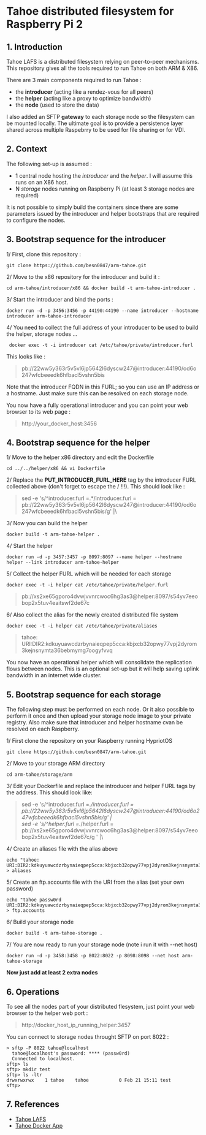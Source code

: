 # Tahoe distributed filesystem for Raspberry Pi 2
 
## 1. Introduction
Tahoe LAFS is a distributed filesystem relying on peer-to-peer mechanisms. This repository gives all the tools required to run Tahoe on both ARM & X86.

There are 3 main components required to run Tahoe :
* the **introducer** (acting like a rendez-vous for all peers)
* the **helper** (acting like a proxy to optimize bandwidth)
* the **node** (used to store the data)

I also added an SFTP **gateway** to each storage node so the filesystem can be mounted locally. The ultimate goal is to provide a persistence layer shared across multiple Raspebrry to be used for file sharing or for VDI.

## 2. Context
The following set-up is assumed : 
* 1 central node hosting the *introducer* and the *helper*. I will assume this runs on an X86 host.
* N *storage* nodes running on Raspberry Pi (at least 3 storage nodes are required)

It is not possible to simply build the containers since there are some parameters issued by the introducer and helper bootstraps that are required to configure the nodes.

## 3. Bootstrap sequence for the introducer
1/ First, clone this repository :
```
git clone https://github.com/besn0847/arm-tahoe.git
```
2/ Move to the x86 repository for the introducer and build it :
```
cd arm-tahoe/introducer/x86 && docker build -t arm-tahoe-introducer .
```
3/ Start the introducer and bind the ports :
```
docker run -d -p 3456:3456 -p 44190:44190 --name introducer --hostname introducer arm-tahoe-introducer
```
4/ You need to collect the full address of your introducer to be used to build the helper, storage nodes ...
```
 docker exec -t -i introducer cat /etc/tahoe/private/introducer.furl
```
This looks like :
> pb://22ww5y363r5v5vl6jp5642l6dyscw247@introducer:44190/od6o247wfcbeeedk6hfbacl5vshn5bis

Note that the introducer FQDN in this FURL; so you can use an IP address or a hostname. Just make sure this can be resolved on each storage node.

You now have a fully operational introducer and you can point your web browser to its web page : 
> http://your_docker_host:3456

## 4. Bootstrap sequence for the helper
1/ Move to the helper x86 directory and edit the Dockerfile
```
cd ../../helper/x86 && vi Dockerfile
```
2/ Replace the __PUT_INTRODUCER_FURL_HERE__ tag by the introducer FURL collected above (don't forget to escape the / !!!). This should look like :
>  sed -e 's/^introducer.furl =.*/introducer.furl = pb:\/\/22ww5y363r5v5vl6jp5642l6dyscw247@introducer:44190\/od6o247wfcbeeedk6hfbacl5vshn5bis/g' |\

3/ Now you can build the helper
```
docker build -t arm-tahoe-helper .
```
4/ Start the helper 
```
docker run -d -p 3457:3457 -p 8097:8097 --name helper --hostname helper --link introducer arm-tahoe-helper
```
5/ Collect the helper FURL which will be needed for each storage
```
docker exec -t -i helper cat /etc/tahoe/private/helper.furl
```
> pb://xs2xe65gporo4dvwjvvnrcwoc6hg3as3@helper:8097/s54yv7eeobop2x5tuv4eaitswf2de67c

6/ Also collect the alias for the newly created distributed file system
```
docker exec -t -i helper cat /etc/tahoe/private/aliases
```
> tahoe: URI:DIR2:kdkuyuawcdzrbynaieqpep5cca:kbjxcb32opwy77vpj2dyrom3kejnsnymta36bebmymg7oogyfvvq

You now have an operational helper which will consolidate the replication flows between nodes. This is an optional set-up but it will help saving uplink bandwidth in an internet wide cluster.

## 5. Bootstrap sequence for each storage
The following step must be performed on each node. Or it also possible to perform it once and then upload your storage node image to your private registry. Also make sure that introducer and helper hostname cvan be resolved on each Raspberry.

1/ First clone the repository on your Raspberry running HypriotOS
```
git clone https://github.com/besn0847/arm-tahoe.git
```
2/ Move to your storage ARM directory 
```
cd arm-tahoe/storage/arm
```
3/ Edit your Dockerfile and replace the introducer and helper FURL tags by the address. This should look like:
>sed -e 's/^introducer.furl =.*/introducer.furl = pb:\/\/22ww5y363r5v5vl6jp5642l6dyscw247@introducer:44190\/od6o247wfcbeeedk6hfbacl5vshn5bis/g' |\
        sed -e 's/^helper.furl =.*/helper.furl = pb:\/\/xs2xe65gporo4dvwjvvnrcwoc6hg3as3@helper:8097\/s54yv7eeobop2x5tuv4eaitswf2de67c/g ' |\

4/ Create an aliases file with the alias above
```
echo "tahoe: URI:DIR2:kdkuyuawcdzrbynaieqpep5cca:kbjxcb32opwy77vpj2dyrom3kejnsnymta36bebmymg7oogyfvvq" > aliases
```
5/ Create an ftp.accounts file with the URI from the alias (set your own password)
```
echo "tahoe passw0rd URI:DIR2:kdkuyuawcdzrbynaieqpep5cca:kbjxcb32opwy77vpj2dyrom3kejnsnymta36bebmymg7oogyfvvq" > ftp.accounts
```
6/ Build your storage node
```
docker build -t arm-tahoe-storage .
```
7/ You are now ready to run your storage node (note i run it with --net host)
```
docker run -d -p 3458:3458 -p 8022:8022 -p 8098:8098 --net host arm-tahoe-storage
```

**Now just add at least 2 extra nodes**

## 6. Operations
To see all the nodes part of your distributed flesystem, just point your web browser to the helper web port :
> http://docker_host_ip_running_helper:3457

You can connect to storage nodes throught SFTP on port 8022 :
```
> sftp -P 8022 tahoe@localhost
  tahoe@localhost's password: **** (passw0rd)
  Connected to localhost.
sftp> ls
sftp> mkdir test
sftp> ls -ltr
drwxrwxrwx    1 tahoe    tahoe           0 Feb 21 15:11 test
sftp> 
```

## 7. References
* [Tahoe LAFS](https://tahoe-lafs.org)
* [Tahoe Docker App](https://github.com/besn0847/tahoe-app)
